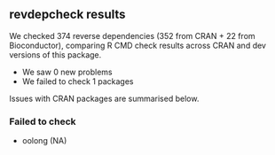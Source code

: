## revdepcheck results

We checked 374 reverse dependencies (352 from CRAN + 22 from Bioconductor), comparing R CMD check results across CRAN and dev versions of this package.

 * We saw 0 new problems
 * We failed to check 1 packages

Issues with CRAN packages are summarised below.

### Failed to check

* oolong (NA)
